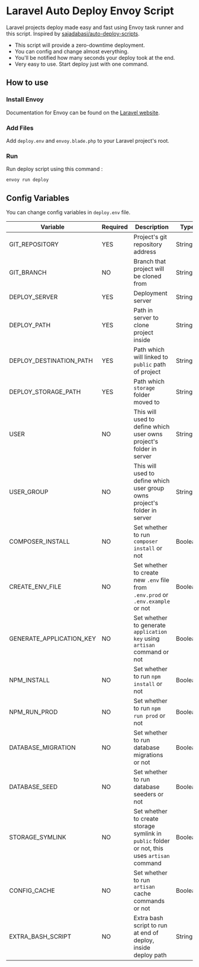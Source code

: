 # Laravel Auto Deploy Envoy Script
Laravel projects deploy made easy and fast using Envoy task runner and this script.
Inspired by [sajadabasi/auto-deploy-scripts](https://github.com/sajadabasi/auto-deploy-scripts).

- This script will provide a zero-downtime deployment.
- You can config and change almost everything.
- You'll be notified how many seconds your deploy took at the end.
- Very easy to use. Start deploy just with one command.


## How to use
### Install Envoy
Documentation for Envoy can be found on the [Laravel website](https://laravel.com/docs/8.x/envoy).
### Add Files
Add `deploy.env` and `envoy.blade.php` to your Laravel project's root.
### Run
Run deploy script using this command :

    envoy run deploy

## Config Variables
You can change config variables in `deploy.env` file.

| Variable                 | Required | Description                                                                                     | Type    | Default | Example                                           |
|--------------------------|----------|-------------------------------------------------------------------------------------------------|---------|---------|---------------------------------------------------|
| GIT_REPOSITORY           | YES      | Project's git repository address                                                                | String  |         | https://github.com/arsamme/my-laravel-project.git |
| GIT_BRANCH               | NO       | Branch that project will be cloned from                                                         | String  | master  | develop                                           |
| DEPLOY_SERVER            | YES      | Deployment server                                                                               | String  |         | root@127.0.0.1                                    |
| DEPLOY_PATH              | YES      | Path in server to clone project inside                                                          | String  |         | /home/arsam/web/arsam.me/                         |
| DEPLOY_DESTINATION_PATH  | YES      | Path which will linked to `public` path of project                                              | String  |         | /home/arsam/web/arsam.me/public_html/             |
| DEPLOY_STORAGE_PATH      | YES      | Path which `storage` folder moved to                                                            | String  |         | /home/arsam/web/arsam.me/storage/                 |
| USER                     | NO       | This will used to define which user owns project's folder in server                             | String  | root    | admin                                             |
| USER_GROUP               | NO       | This will used to define which user group owns project's folder in server                       | String  | root    | admin                                             |
| COMPOSER_INSTALL         | NO       | Set whether to run `composer install` or not                                                    | Boolean | true    |                                                   |
| CREATE_ENV_FILE          | NO       | Set whether to create new `.env` file from `.env.prod` or `.env.example` or not                 | Boolean | true    |                                                   |
| GENERATE_APPLICATION_KEY | NO       | Set whether to generate `application key` using `artisan` command or not                        | Boolean | true    |                                                   |
| NPM_INSTALL              | NO       | Set whether to run `npm install` or not                                                         | Boolean | true    |                                                   |
| NPM_RUN_PROD             | NO       | Set whether to run `npm run prod` or not                                                        | Boolean | true    |                                                   |
| DATABASE_MIGRATION       | NO       | Set whether to run database migrations or not                                                   | Boolean | false   |                                                   |
| DATABASE_SEED            | NO       | Set whether to run database seeders or not                                                      | Boolean | false   |                                                   |
| STORAGE_SYMLINK          | NO       | Set whether to create storage symlink in `public` folder or not, this uses `artisan` command    | Boolean | true    |                                                   |
| CONFIG_CACHE             | NO       | Set whether to run `artisan` cache commands or not                                              | Boolean | true    |                                                   |
| EXTRA_BASH_SCRIPT        | NO       | Extra bash script to run at end of deploy, inside deploy path                                   | String  |         | ls -la                                            |
